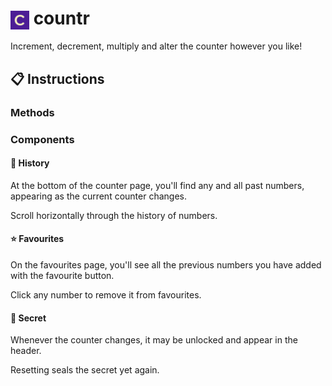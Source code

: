 # <img src="/public/favicon-32x32.png" alt="countr icon" width="30" align="center"> countr

Increment, decrement, multiply and alter the counter however you like!

## 📋 Instructions

### Methods

### Components

#### 📜 History

At the bottom of the counter page, you'll find any and all past numbers, appearing as the current counter changes.

Scroll horizontally through the history of numbers.

#### ⭐ Favourites

On the favourites page, you'll see all the previous numbers you have added with the favourite button.

Click any number to remove it from favourites.

#### 👀 Secret

Whenever the counter changes, it may be unlocked and appear in the header.

Resetting seals the secret yet again.
